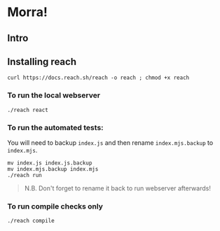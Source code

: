# Morra!

## Intro

## Installing reach
```
curl https://docs.reach.sh/reach -o reach ; chmod +x reach
```

### To run the local webserver
```
./reach react
```

### To run the automated tests:
You will need to backup `index.js`  and then rename `index.mjs.backup` to `index.mjs`. 
```
mv index.js index.js.backup
mv index.mjs.backup index.mjs
./reach run
```

> N.B. Don't forget to rename it back to run webserver afterwards!

### To run compile checks only
```
./reach compile
```

